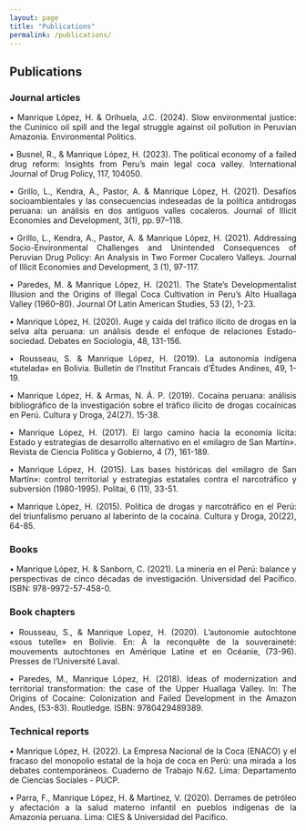 ```yaml
---
layout: page
title: "Publications"
permalink: /publications/
---
```


## Publications
### Journal articles
<p style="text-align: justify;">•	Manrique López, H. & Orihuela, J.C. (2024). Slow environmental justice: the Cuninico oil spill and the legal struggle against oil pollution in Peruvian Amazonia. Environmental Politics. </p>
<p style="text-align: justify;">•	Busnel, R., & Manrique López, H. (2023). The political economy of a failed drug reform: Insights from Peru’s main legal coca valley. International Journal of Drug Policy, 117, 104050. </p>
<p style="text-align: justify;">•	Grillo, L., Kendra, A., Pastor, A. & Manrique López, H. (2021). Desafíos socioambientales y las consecuencias indeseadas de la política antidrogas peruana: un análisis en dos antiguos valles cocaleros. Journal of Illicit Economies and Development, 3(1), pp. 97–118. </p>
<p style="text-align: justify;">•	Grillo, L., Kendra, A., Pastor, A. & Manrique López, H. (2021). Addressing Socio-Environmental Challenges and Unintended Consequences of Peruvian Drug Policy: An Analysis in Two Former Cocalero Valleys. Journal of Illicit Economies and Development, 3 (1), 97-117. </p>
<p style="text-align: justify;">•	Paredes, M. & Manrique López, H. (2021). The State’s Developmentalist Illusion and the Origins of Illegal Coca Cultivation in Peru’s Alto Huallaga Valley (1960–80). Journal Of Latin American Studies, 53 (2), 1-23. </p>
<p style="text-align: justify;">•	Manrique López, H. (2020). Auge y caída del tráfico ilícito de drogas en la selva alta peruana: un análisis desde el enfoque de relaciones Estado-sociedad. Debates en Sociología, 48, 131-156. </p>
<p style="text-align: justify;">•	Rousseau, S. & Manrique López, H. (2019). La autonomía indígena «tutelada» en Bolivia. Bulletin de l’Institut Francais d’Études Andines, 49, 1-19. </p>
<p style="text-align: justify;">•	Manrique López, H. & Armas, N. Á. P. (2019). Cocaína peruana: análisis bibliográfico de la investigación sobre el tráfico ilícito de drogas cocaínicas en Perú. Cultura y Droga, 24(27). 15-38. </p>
<p style="text-align: justify;">•	Manrique López, H. (2017). El largo camino hacia la economía lícita: Estado y estrategias de desarrollo alternativo en el «milagro de San Martín». Revista de Ciencia Politica y Gobierno, 4 (7), 161-189. </p>
<p style="text-align: justify;">•	Manrique López, H. (2015). Las bases históricas del «milagro de San Martín»: control territorial y estrategias estatales contra el narcotráfico y subversión (1980-1995). Politai, 6 (11), 33-51. </p>
<p style="text-align: justify;">•	Manrique López, H. (2015). Política de drogas y narcotráfico en el Perú: del triunfalismo peruano al laberinto de la cocaína. Cultura y Droga, 20(22), 64-85. </p>

### Books
<p style="text-align: justify;">•	Manrique López, H. & Sanborn, C. (2021). La minería en el Perú: balance y perspectivas de cinco décadas de investigación. Universidad del Pacífico. ISBN: 978-9972-57-458-0. </p>

### Book chapters
<p style="text-align: justify;">•	Rousseau, S., & Manrique Lopez, H. (2020). L’autonomie autochtone «sous tutelle» en Bolivie. En: À la reconquête de la souveraineté: mouvements autochtones en Amérique Latine et en Océanie, (73-96). Presses de l’Université Laval.</p>
<p style="text-align: justify;">•	Paredes, M., Manrique López, H. (2018). Ideas of modernization and territorial transformation: the case of the Upper Huallaga Valley. In: The Origins of Cocaine: Colonization and Failed Development in the Amazon Andes, (53-83). Routledge. ISBN: 9780429489389. </p>

### Technical reports
<p style="text-align: justify;">•	Manrique López, H. (2022). La Empresa Nacional de la Coca (ENACO) y el fracaso del monopolio estatal de la hoja de coca en Perú: una mirada a los debates contemporáneos. Cuaderno de Trabajo N.62. Lima: Departamento de Ciencias Sociales - PUCP. </p>
<p style="text-align: justify;">•	Parra, F., Manrique López, H. & Martínez, V. (2020). Derrames de petróleo y afectación a la salud materno infantil en pueblos indígenas de la Amazonía peruana. Lima: CIES & Universidad del Pacífico. </p>
